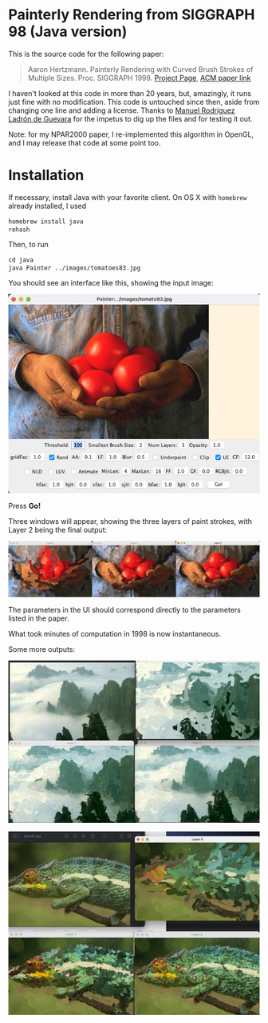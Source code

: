 # Painterly Rendering from SIGGRAPH 98 (Java version)

This is the source code for the following paper:

> Aaron Hertzmann. Painterly Rendering with Curved Brush Strokes of Multiple Sizes. Proc. SIGGRAPH 1998. [Project Page](https://mrl.cs.nyu.edu/publications/painterly98/), [ACM paper link](https://dl.acm.org/doi/10.1145/280814.280951)

I haven't looked at this code in more than 20 years, but, amazingly, it runs just fine with no modification.   This code is untouched since then, aside from changing one line and adding a license.  Thanks to [Manuel Rodriguez Ladrón de  Guevara](https://github.com/manuelladron) for the impetus to dig up the files and for testing it out.

Note: for my NPAR2000 paper, I re-implemented this algorithm in OpenGL, and I may release that code at some point too.


# Installation

If necessary, install Java with your favorite client. On OS X with `homebrew` already installed, I used

```
homebrew install java
rehash
```

Then, to run
```
cd java
java Painter ../images/tomatoes83.jpg
```

You should see an interface like this, showing the input image:

![painter UI](images/ui.jpg)

Press **Go!**

Three windows will appear, showing the three layers of paint strokes, with Layer 2 being the final output:

![painter output](images/tomatolayers.jpg)

The parameters in the UI should correspond directly to the parameters listed in the paper.

What took minutes of computation in 1998 is now instantaneous.

Some more outputs:

![HuangShan layers](images/hs-layers.jpg)

![Lizard layers](images/lizardlayers.jpg)
